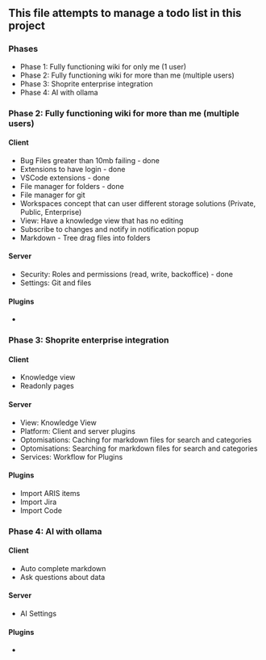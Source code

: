 ## This file attempts to manage a todo list in this project

### Phases
- Phase 1: Fully functioning wiki for only me (1 user)
- Phase 2: Fully functioning wiki for more than me (multiple users)
- Phase 3: Shoprite enterprise integration
- Phase 4: AI with ollama

### Phase 2: Fully functioning wiki for more than me (multiple users)
#### Client
- Bug Files greater than 10mb failing - done
- Extensions to have login - done
- VSCode extensions - done
- File manager for folders - done
- File manager for git
- Workspaces concept that can user different storage solutions (Private, Public, Enterprise)
- View: Have a knowledge view that has no editing
- Subscribe to changes and notify in notification popup
- Markdown - Tree drag files into folders

#### Server
- Security: Roles and permissions (read, write, backoffice) - done
- Settings: Git and files

#### Plugins
- 

### Phase 3: Shoprite enterprise integration
#### Client
- Knowledge view
- Readonly pages

#### Server

- View: Knowledge View
- Platform: Client and server plugins
- Optomisations: Caching for markdown files for search and categories
- Optomisations: Searching for markdown files for search and categories
- Services: Workflow for Plugins

#### Plugins
- Import ARIS items
- Import Jira
- Import Code 

### Phase 4: AI with ollama
#### Client
- Auto complete markdown
- Ask questions about data

#### Server
- AI Settings

#### Plugins
- 
